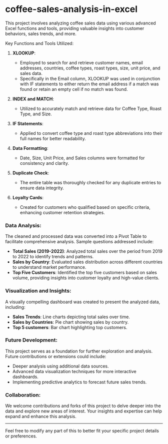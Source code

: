 # coffee-sales-analysis-in-excel

This project involves analyzing coffee sales data using various advanced Excel functions and tools, providing valuable insights into customer behaviors, sales trends, and more.

Key Functions and Tools Utilized:

1. **XLOOKUP**:
   - Employed to search for and retrieve customer names, email addresses, countries, coffee types, roast types, size, unit price, and sales data.
   - Specifically in the Email column, XLOOKUP was used in conjunction with IF statements to either return the email address if a match was found or retain an empty cell if no match was found.

2. **INDEX and MATCH**:
   - Utilized to accurately match and retrieve data for Coffee Type, Roast Type, and Size.

3. **IF Statements**:
   - Applied to convert coffee type and roast type abbreviations into their full names for better readability.

4. **Data Formatting**:
   - Date, Size, Unit Price, and Sales columns were formatted for consistency and clarity.

5. **Duplicate Check**:
   - The entire table was thoroughly checked for any duplicate entries to ensure data integrity.

6. **Loyalty Cards**:
   - Created for customers who qualified based on specific criteria, enhancing customer retention strategies.

### Data Analysis:

The cleaned and processed data was converted into a Pivot Table to facilitate comprehensive analysis. Sample questions addressed include:

- **Total Sales (2019-2022)**: Analyzed total sales over the period from 2019 to 2022 to identify trends and patterns.
- **Sales by Country**: Evaluated sales distribution across different countries to understand market performance.
- **Top Five Customers**: Identified the top five customers based on sales volume, providing insights into customer loyalty and high-value clients.

### Visualization and Insights:

A visually compelling dashboard was created to present the analyzed data, including:

- **Sales Trends**: Line charts depicting total sales over time.
- **Sales by Countries**: Pie chart showing sales by country.
- **Top 5 customers**: Bar chart highlighting top customers.

### Future Development:

This project serves as a foundation for further exploration and analysis. Future contributions or extensions could include:

- Deeper analysis using additional data sources.
- Advanced data visualization techniques for more interactive dashboards.
- Implementing predictive analytics to forecast future sales trends.

### Collaboration:

We welcome contributions and forks of this project to delve deeper into the data and explore new areas of interest. Your insights and expertise can help expand and enhance this analysis.

---

Feel free to modify any part of this to better fit your specific project details or preferences.
